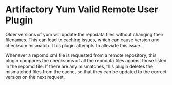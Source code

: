 Artifactory Yum Valid Remote User Plugin
========================================

Older versions of yum will update the repodata files without changing their
filenames. This can lead to caching issues, which can cause version and checksum
mismatch. This plugin attempts to alleviate this issue.

Whenever a repomd.xml file is requested from a remote repository, this plugin
compares the checksums of all the repodata files against those listed in the
repomd file. If there are any mismatches, this plugin deletes the mismatched
files from the cache, so that they can be updated to the correct version on the
next request.
